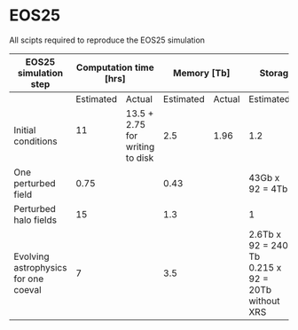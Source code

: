 # EOS25
All scipts required to reproduce the EOS25 simulation

<table><thead>
  <tr>
    <th>EOS25 simulation step<br></th>
    <th colspan="2">Computation time [hrs]</th>
    <th colspan="2">Memory [Tb]</th>
    <th colspan="2">Storage [Tb]</th>
    <th colspan="2">SUs</th>
  </tr></thead>
<tbody>
  <tr>
    <td></td>
    <td>Estimated</td>
    <td>Actual</td>
    <td>Estimated</td>
    <td>Actual</td>
    <td>Estimated</td>
    <td>Actual</td>
    <td>Estimated</td>
    <td>Actual</td>
  </tr>
  <tr>
    <td>Initial conditions</td>
    <td>11<br><br></td>
    <td>13.5 + 2.75 <br>for writing to disk</td>
    <td>2.5</td>
    <td>1.96</td>
    <td>1.2</td>
    <td>1.2</td>
    <td>800 EM</td>
    <td>1170.92</td>
  </tr>
  <tr>
    <td>One perturbed field<br></td>
    <td>0.75<br></td>
    <td></td>
    <td>0.43<br></td>
    <td></td>
    <td>43Gb x 92 = 4Tb</td>
    <td></td>
    <td>9k RM-512</td>
    <td></td>
  </tr>
  <tr>
    <td>Perturbed halo fields</td>
    <td>15</td>
    <td></td>
    <td>1.3</td>
    <td></td>
    <td>1</td>
    <td></td>
    <td>720 EM</td>
    <td></td>
  </tr>
  <tr>
    <td>Evolving astrophysics for one coeval</td>
    <td>7</td>
    <td></td>
    <td>3.5</td>
    <td></td>
    <td>2.6Tb x 92 = 240 Tb<br>0.215 x 92 = 20Tb without XRS<br></td>
    <td></td>
    <td>672 EM x 92 = 62k</td>
    <td></td>
  </tr>
</tbody></table>

